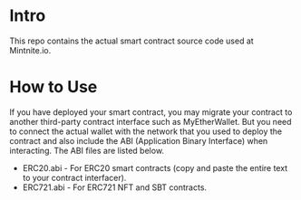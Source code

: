 # Intro
This repo contains the actual smart contract source code used at Mintnite.io.

# How to Use
If you have deployed your smart contract, you may migrate your contract to another third-party contract interface such as MyEtherWallet. But you need to connect the actual wallet with the network that you used to deploy the contract and also include the ABI (Application Binary Interface) when interacting. The ABI files are listed below.

* ERC20.abi - For ERC20 smart contracts (copy and paste the entire text to your contract interfacer).
* ERC721.abi - For ERC721 NFT and SBT contracts.
